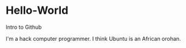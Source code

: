 # Hello-World
Intro to Github

I'm a hack computer programmer.
I think Ubuntu is an African orohan.
